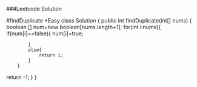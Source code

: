 ###Leetcode Solution

#findDuplicate
*Easy
class Solution {
    public int findDuplicate(int[] nums) {
      boolean [] num=new boolean[nums.length+1];
        for(int i:nums){
            if(num[i]==false){
                num[i]=true;

            }
            else{
                return i;
            }
        }
return -1;
    }
}
